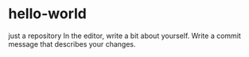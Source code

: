 # hello-world
just a repository
In the editor, write a bit about yourself.
Write a commit message that describes your changes.
